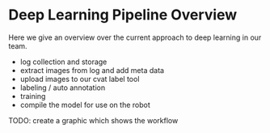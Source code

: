 # Deep Learning Pipeline Overview
Here we give an overview over the current approach to deep learning in our team.

- log collection and storage
- extract images from log and add meta data
- upload images to our cvat label tool
- labeling / auto annotation
- training
- compile the model for use on the robot

TODO: create a graphic which shows the workflow